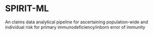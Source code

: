 # SPIRIT-ML
An claims data analytical pipeline for ascertaining population-wide and individual risk for primary immunodeficiency/inborn error of immunity
